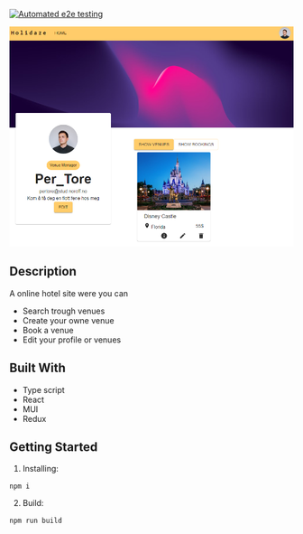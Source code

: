 [![Automated e2e testing](https://github.com/StineNygren/stine_nygren_exam_2/actions/workflows/e2e-testing.yml/badge.svg)](https://github.com/StineNygren/stine_nygren_exam_2/actions/workflows/e2e-testing.yml)

<div id="header" align="center">
  <img src="./src/assets/siteImg.png" />
</div>

## Description
A online hotel site were you can

- Search trough venues
- Create your owne venue
- Book a venue
- Edit your profile or venues

## Built With

- Type script
- React
- MUI
- Redux

## Getting Started

1. Installing:
```
npm i
```

2. Build:
```
npm run build
```
